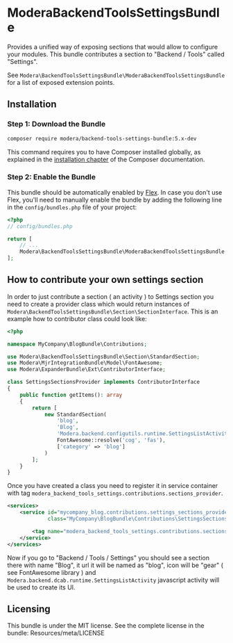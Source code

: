 # ModeraBackendToolsSettingsBundle

Provides a unified way of  exposing sections that would allow to configure your modules. This bundle contributes
a section to "Backend / Tools" called "Settings".

See `Modera\BackendToolsSettingsBundle\ModeraBackendToolsSettingsBundle` for a list of exposed extension points.

## Installation

### Step 1: Download the Bundle

``` bash
composer require modera/backend-tools-settings-bundle:5.x-dev
```

This command requires you to have Composer installed globally, as explained
in the [installation chapter](https://getcomposer.org/doc/00-intro.md) of the Composer documentation.

### Step 2: Enable the Bundle

This bundle should be automatically enabled by [Flex](https://symfony.com/doc/current/setup/flex.html).
In case you don't use Flex, you'll need to manually enable the bundle by
adding the following line in the `config/bundles.php` file of your project:

``` php
<?php
// config/bundles.php

return [
    // ...
    Modera\BackendToolsSettingsBundle\ModeraBackendToolsSettingsBundle::class => ['all' => true],
];
```

## How to contribute your own settings section

In order to just contribute a section ( an activity ) to Settings section you need to create a provider class
which would return instances of `Modera\BackendToolsSettingsBundle\Section\SectionInterface`. This is an example
how to contributor class could look like:

``` php
<?php

namespace MyCompany\BlogBundle\Contributions;

use Modera\BackendToolsSettingsBundle\Section\StandardSection;
use Modera\MjrIntegrationBundle\Model\FontAwesome;
use Modera\ExpanderBundle\Ext\ContributorInterface;

class SettingsSectionsProvider implements ContributorInterface
{
    public function getItems(): array
    {
        return [
            new StandardSection(
                'blog',
                'Blog',
                'Modera.backend.configutils.runtime.SettingsListActivity',
                FontAwesome::resolve('cog', 'fas'),
                ['category' => 'blog']
            )
        ];
    }
}
```

Once you have created a class you need to register it in service container with tag `modera_backend_tools_settings.contributions.sections_provider`.

``` xml
<services>
    <service id="mycompany_blog.contributions.settings_sections_provider"
             class="MyCompany\BlogBundle\Contributions\SettingsSectionsProvider">

        <tag name="modera_backend_tools_settings.contributions.sections_provider" />
    </service>
</services>
```

Now if you go to "Backend / Tools / Settings" you should see a section there with name "Blog", it url it will be
named as "blog", icon will be "gear" ( see FontAwesome library ) and `Modera.backend.dcab.runtime.SettingsListActivity`
javascript activity will be used to create its UI.

## Licensing

This bundle is under the MIT license. See the complete license in the bundle:
Resources/meta/LICENSE
